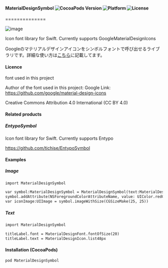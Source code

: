 #### MaterialDesignSymbol ![CocoaPods Version](https://img.shields.io/cocoapods/v/MaterialDesignSymbol.svg?style=flat) ![Platform](https://img.shields.io/cocoapods/p/MaterialDesignSymbol.svg?style=flat) ![License](https://img.shields.io/cocoapods/l/MaterialDesignSymbol.svg?style=flat)
==============

![image](https://s3.amazonaws.com/cocoacontrols_production/uploads/control_image/image/6377/_____.png)

Icon font library for Swift. Currently supports GoogleMaterialDesignIcons

Googleのマテリアルデザインアイコンをシンボルフォントで呼び出せるライブラリです。詳細な使い方は[こちら](http://qiita.com/tichise/items/9fd290f1cc2af4796826)に記載してます。

#### Licence
font used in this project

Author of the font used in this  project: Google
Link: https://github.com/google/material-design-icons

Creative Commons Attribution 4.0 International (CC BY 4.0)

#### Related products

##### EntypoSymbol
Icon font library for Swift. Currently supports Entypo

https://github.com/tichise/EntypoSymbol


#### Examples

##### Image

```html
import MaterialDesignSymbol

var symbol:MaterialDesignSymbol = MaterialDesignSymbol(text:MaterialDesignIcon.list48px, size:25)
symbol.addAttribute(NSForegroundColorAttributeName, value: UIColor.redColor())
var iconImage:UIImage = symbol.imageWithSize(CGSizeMake(25, 25))
```

##### Text

```html
import MaterialDesignSymbol

titleLabel.font = MaterialDesignFont.fontOfSize(20)
titleLabel.text = MaterialDesignIcon.list48px
```

#### Installation (CocoaPods)
`pod MaterialDesignSymbol`

